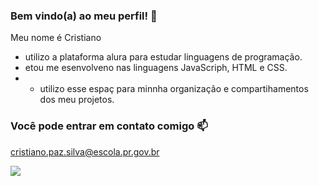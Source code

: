 ### Bem vindo(a) ao meu perfil! 󠁧󠁢󠁷󠁬󠁳👻

  Meu nome é Cristiano 

- utilizo a plataforma alura para estudar linguagens de programação.
- etou me esenvolveno nas linguagens JavaScriph, HTML e CSS.
- - utilizo esse espaç para minnha organização e compartihamentos dos meu  projetos.

 ### Você pode entrar em contato comigo  📫
  cristiano.paz.silva@escola.pr.gov.br

![](https://media.tenor.com/6dlNDTGcbqYAAAAC/anime.gif)
